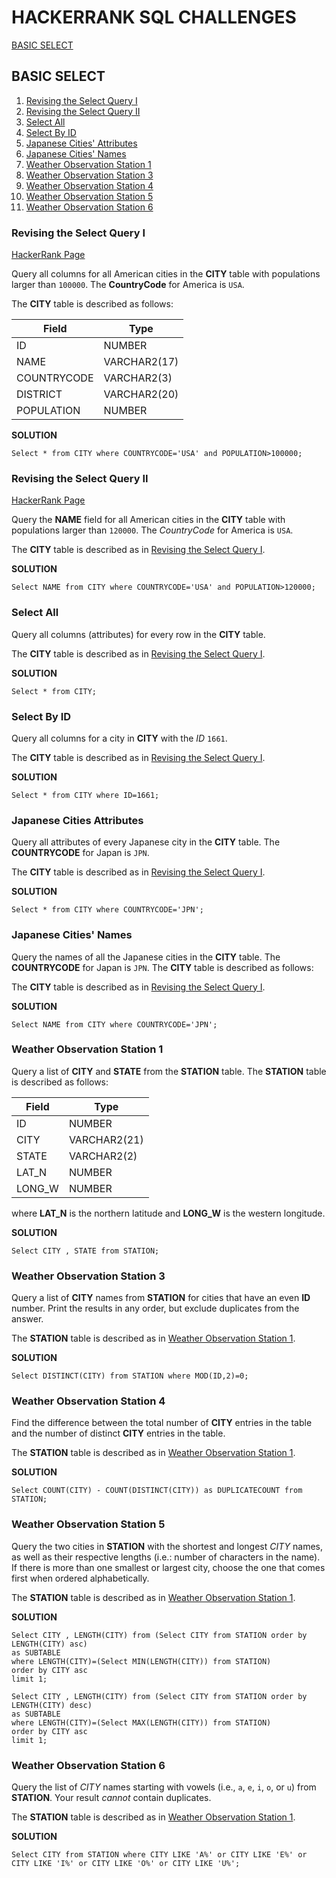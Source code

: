 # HACKERRANK SQL CHALLENGES

[BASIC SELECT](#BASIC-SELECT)

## BASIC SELECT

1. [Revising the Select Query I](###Revising-the-Select-Query-I)
1. [Revising the Select Query II](###Revising-the-Select-Query-II)
1. [Select All](###Select-All)
1. [Select By ID](###Select-By-ID)
1. [Japanese Cities' Attributes](###Japanese-Cities-Attributes)
1. [Japanese Cities' Names](###Japanese-Cities-Names)
1. [Weather Observation Station 1](###Weather-Observation-Station-1)
1. [Weather Observation Station 3](###Weather-Observation-Station-3)
1. [Weather Observation Station 4](###Weather-Observation-Station-4)
1. [Weather Observation Station 5](Weather-Observation-Station-5)
1. [Weather Observation Station 6](###Weather-Observation-Station-6)

### Revising the Select Query I

[HackerRank Page](https://www.hackerrank.com/challenges/revising-the-select-query/)

Query all columns for all American cities in the **CITY** table with populations larger than `100000`. The **CountryCode** for America is `USA`.

The **CITY** table is described as follows:

| Field       | Type         |
| ----------- | ------------ |
| ID          | NUMBER       |
| NAME        | VARCHAR2(17) |
| COUNTRYCODE | VARCHAR2(3)  |
| DISTRICT    | VARCHAR2(20) |
| POPULATION  | NUMBER       |

**SOLUTION**

~~~~
Select * from CITY where COUNTRYCODE='USA' and POPULATION>100000;
~~~~

### Revising the Select Query II

[HackerRank Page](https://www.hackerrank.com/challenges/revising-the-select-query-2/)

Query the **NAME** field for all American cities in the **CITY** table with populations larger than `120000`. The *CountryCode* for America is `USA`.

The **CITY** table is described as in [Revising the Select Query I](###Revising-the-Select-Query-I).

**SOLUTION**

~~~~
Select NAME from CITY where COUNTRYCODE='USA' and POPULATION>120000;
~~~~

### Select All

Query all columns (attributes) for every row in the **CITY** table.

The **CITY** table is described as in [Revising the Select Query I](###Revising-the-Select-Query-I).

**SOLUTION**

~~~~
Select * from CITY;
~~~~

### Select By ID

Query all columns for a city in **CITY** with the *ID* `1661`.

The **CITY** table is described as in [Revising the Select Query I](###Revising-the-Select-Query-I).

**SOLUTION**

~~~~
Select * from CITY where ID=1661;
~~~~

### Japanese Cities Attributes

Query all attributes of every Japanese city in the **CITY** table. The **COUNTRYCODE** for Japan is `JPN`.

The **CITY** table is described as in [Revising the Select Query I](###Revising-the-Select-Query-I).

**SOLUTION**

~~~~
Select * from CITY where COUNTRYCODE='JPN';
~~~~

### Japanese Cities' Names

Query the names of all the Japanese cities in the **CITY** table. The **COUNTRYCODE** for Japan is `JPN`.
The **CITY** table is described as follows:

The **CITY** table is described as in [Revising the Select Query I](###Revising-the-Select-Query-I).

**SOLUTION**

~~~~
Select NAME from CITY where COUNTRYCODE='JPN';
~~~~

### Weather Observation Station 1

Query a list of **CITY** and **STATE** from the **STATION** table.
The **STATION** table is described as follows:

| Field  | Type         |
| ------ | ------------ |
| ID     | NUMBER       |
| CITY   | VARCHAR2(21) |
| STATE  | VARCHAR2(2)  |
| LAT_N  | NUMBER       |
| LONG_W | NUMBER       |

where **LAT_N** is the northern latitude and **LONG_W** is the western longitude.

**SOLUTION**

~~~~
Select CITY , STATE from STATION;
~~~~

### Weather Observation Station 3

Query a list of **CITY** names from **STATION** for cities that have an even **ID** number. Print the results in any order, but exclude duplicates from the answer.

The **STATION** table is described as in [Weather Observation Station 1](###Weather-Observation-Station-1).

**SOLUTION**

~~~~
Select DISTINCT(CITY) from STATION where MOD(ID,2)=0;
~~~~

### Weather Observation Station 4 

Find the difference between the total number of **CITY** entries in the table and the number of distinct **CITY** entries in the table.

The **STATION** table is described as in [Weather Observation Station 1](###Weather-Observation-Station-1).

**SOLUTION**

~~~~
Select COUNT(CITY) - COUNT(DISTINCT(CITY)) as DUPLICATECOUNT from STATION;
~~~~

### Weather Observation Station 5

Query the two cities in **STATION** with the shortest and longest *CITY* names, as well as their respective lengths (i.e.: number of characters in the name). If there is more than one smallest or largest city, choose the one that comes first when ordered alphabetically.

The **STATION** table is described as in [Weather Observation Station 1](###Weather-Observation-Station-1).

**SOLUTION**

~~~~
Select CITY , LENGTH(CITY) from (Select CITY from STATION order by LENGTH(CITY) asc) 
as SUBTABLE 
where LENGTH(CITY)=(Select MIN(LENGTH(CITY)) from STATION) 
order by CITY asc 
limit 1;

Select CITY , LENGTH(CITY) from (Select CITY from STATION order by LENGTH(CITY) desc) 
as SUBTABLE 
where LENGTH(CITY)=(Select MAX(LENGTH(CITY)) from STATION) 
order by CITY asc 
limit 1;
~~~~

### Weather Observation Station 6

Query the list of *CITY* names starting with vowels (i.e., `a`, `e`, `i`, `o`, or `u`) from **STATION**. Your result *cannot* contain duplicates.

The **STATION** table is described as in [Weather Observation Station 1](###Weather-Observation-Station-1).

**SOLUTION**

~~~~
Select CITY from STATION where CITY LIKE 'A%' or CITY LIKE 'E%' or CITY LIKE 'I%' or CITY LIKE 'O%' or CITY LIKE 'U%';
~~~~

